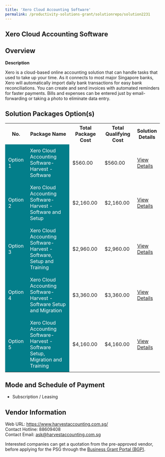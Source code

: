 ```yaml
---
title: 'Xero Cloud Accounting Software'
permalink: /productivity-solutions-grant/solutionrepo/solution2231
---
```


## Xero Cloud Accounting Software

## Overview

**Description**

Xero is a cloud-based online accounting solution that can handle tasks that used to take up your time. As it connects to most major Singapore banks, Xero will automatically import daily bank transactions for easy bank reconciliations. You can create and send invoices with automated reminders for faster payments. Bills and expenses can be entered just by email-forwarding or taking a photo to eliminate data entry.

## Solution Packages Option(s)

<table>
<tr>
<th><b>No.</b></th>
<th><b>Package Name</b></th>
<th><b>Total Package Cost</b></th>
<th><b>Total Qualifying Cost</b></th>
<th><b>Solution Details</b></th>
</tr>
<tr>
<td style='padding: 10px; background-color: #037E8A; color: #FFFFFF;'>Option 1</td>
<td style='padding: 10px; background-color: #037E8A; color: #FFFFFF;'>Xero Cloud Accounting Software-Harvest - Software</td>
<td style='padding: 10px;'>$560.00</td>
<td style='padding: 10px;'>$560.00</td>
<td style='padding: 10px;'><a href='https://www.gobusiness.gov.sg/images/psg/DesensitisedHarvestAccountingAnnex3CRwef12August2021-_Part_1.pdf' target='_blank'>View Details</a></td>
</tr>
<tr>
<td style='padding: 10px; background-color: #037E8A; color: #FFFFFF;'>Option 2</td>
<td style='padding: 10px; background-color: #037E8A; color: #FFFFFF;'>Xero Cloud Accounting Software-Harvest - Software and Setup</td>
<td style='padding: 10px;'>$2,160.00</td>
<td style='padding: 10px;'>$2,160.00</td>
<td style='padding: 10px;'><a href='https://www.gobusiness.gov.sg/images/psg/DesensitisedHarvestAccountingAnnex3CRwef12August2021-_Part_2.pdf' target='_blank'>View Details</a></td>
</tr>
<tr>
<td style='padding: 10px; background-color: #037E8A; color: #FFFFFF;'>Option 3</td>
<td style='padding: 10px; background-color: #037E8A; color: #FFFFFF;'>Xero Cloud Accounting Software-Harvest - Software, Setup and Training</td>
<td style='padding: 10px;'>$2,960.00</td>
<td style='padding: 10px;'>$2,960.00</td>
<td style='padding: 10px;'><a href='https://www.gobusiness.gov.sg/images/psg/DesensitisedHarvestAccountingAnnex3CRwef12August2021-_Part_3.pdf' target='_blank'>View Details</a></td>
</tr>
<tr>
<td style='padding: 10px; background-color: #037E8A; color: #FFFFFF;'>Option 4</td>
<td style='padding: 10px; background-color: #037E8A; color: #FFFFFF;'>Xero Cloud Accounting Software-Harvest - Software Setup and Migration</td>
<td style='padding: 10px;'>$3,360.00</td>
<td style='padding: 10px;'>$3,360.00</td>
<td style='padding: 10px;'><a href='https://www.gobusiness.gov.sg/images/psg/DesensitisedHarvestAccountingAnnex3CRwef12August2021-_Part_4.pdf' target='_blank'>View Details</a></td>
</tr>
<tr>
<td style='padding: 10px; background-color: #037E8A; color: #FFFFFF;'>Option 5</td>
<td style='padding: 10px; background-color: #037E8A; color: #FFFFFF;'>Xero Cloud Accounting Software-Harvest - Software Setup, Migration and Training</td>
<td style='padding: 10px;'>$4,160.00</td>
<td style='padding: 10px;'>$4,160.00</td>
<td style='padding: 10px;'><a href='https://www.gobusiness.gov.sg/images/psg/DesensitisedHarvestAccountingAnnex3CRwef12August2021-_Part_5.pdf' target='_blank'>View Details</a></td>
</tr>
</table>

## Mode and Schedule of Payment

 - Subscription / Leasing

## Vendor Information

 Web URL: https://www.harvestaccounting.com.sg/ <br>Contact Hotline: 88609408<br>Contact Email: ask@harvestaccounting.com.sg <br>

Interested companies can get a quotation from the pre-approved vendor, before applying for the PSG through the <a href='https://www.businessgrants.gov.sg/' target='_blank' rel='noopener'>Business Grant Portal (BGP)</a>.

<script src="/jquery/resize-tables.js"></script>
